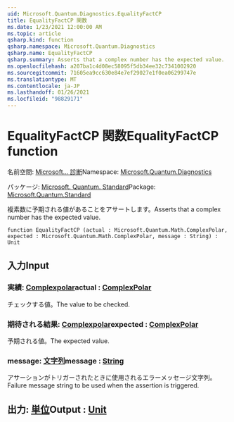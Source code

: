 ```yaml
---
uid: Microsoft.Quantum.Diagnostics.EqualityFactCP
title: EqualityFactCP 関数
ms.date: 1/23/2021 12:00:00 AM
ms.topic: article
qsharp.kind: function
qsharp.namespace: Microsoft.Quantum.Diagnostics
qsharp.name: EqualityFactCP
qsharp.summary: Asserts that a complex number has the expected value.
ms.openlocfilehash: a207ba1c4d08ec58095f5db34ee32c7341002920
ms.sourcegitcommit: 71605ea9cc630e84e7ef29027e1f0ea06299747e
ms.translationtype: MT
ms.contentlocale: ja-JP
ms.lasthandoff: 01/26/2021
ms.locfileid: "98829171"
---
```

# <a name="equalityfactcp-function"></a><span data-ttu-id="73f7b-102">EqualityFactCP 関数</span><span class="sxs-lookup"><span data-stu-id="73f7b-102">EqualityFactCP function</span></span>

<span data-ttu-id="73f7b-103">名前空間: [Microsoft... 診断](xref:Microsoft.Quantum.Diagnostics)</span><span class="sxs-lookup"><span data-stu-id="73f7b-103">Namespace: [Microsoft.Quantum.Diagnostics](xref:Microsoft.Quantum.Diagnostics)</span></span>

<span data-ttu-id="73f7b-104">パッケージ: [Microsoft. Quantum. Standard](https://nuget.org/packages/Microsoft.Quantum.Standard)</span><span class="sxs-lookup"><span data-stu-id="73f7b-104">Package: [Microsoft.Quantum.Standard](https://nuget.org/packages/Microsoft.Quantum.Standard)</span></span>


<span data-ttu-id="73f7b-105">複素数に予期される値があることをアサートします。</span><span class="sxs-lookup"><span data-stu-id="73f7b-105">Asserts that a complex number has the expected value.</span></span>

```qsharp
function EqualityFactCP (actual : Microsoft.Quantum.Math.ComplexPolar, expected : Microsoft.Quantum.Math.ComplexPolar, message : String) : Unit
```


## <a name="input"></a><span data-ttu-id="73f7b-106">入力</span><span class="sxs-lookup"><span data-stu-id="73f7b-106">Input</span></span>

### <a name="actual--complexpolar"></a><span data-ttu-id="73f7b-107">実績: [Complexpolar](xref:Microsoft.Quantum.Math.ComplexPolar)</span><span class="sxs-lookup"><span data-stu-id="73f7b-107">actual : [ComplexPolar](xref:Microsoft.Quantum.Math.ComplexPolar)</span></span>

<span data-ttu-id="73f7b-108">チェックする値。</span><span class="sxs-lookup"><span data-stu-id="73f7b-108">The value to be checked.</span></span>


### <a name="expected--complexpolar"></a><span data-ttu-id="73f7b-109">期待される結果: [Complexpolar](xref:Microsoft.Quantum.Math.ComplexPolar)</span><span class="sxs-lookup"><span data-stu-id="73f7b-109">expected : [ComplexPolar](xref:Microsoft.Quantum.Math.ComplexPolar)</span></span>

<span data-ttu-id="73f7b-110">予期される値。</span><span class="sxs-lookup"><span data-stu-id="73f7b-110">The expected value.</span></span>


### <a name="message--string"></a><span data-ttu-id="73f7b-111">message: [文字列](xref:microsoft.quantum.lang-ref.string)</span><span class="sxs-lookup"><span data-stu-id="73f7b-111">message : [String](xref:microsoft.quantum.lang-ref.string)</span></span>

<span data-ttu-id="73f7b-112">アサーションがトリガーされたときに使用されるエラーメッセージ文字列。</span><span class="sxs-lookup"><span data-stu-id="73f7b-112">Failure message string to be used when the assertion is triggered.</span></span>



## <a name="output--unit"></a><span data-ttu-id="73f7b-113">出力: [単位](xref:microsoft.quantum.lang-ref.unit)</span><span class="sxs-lookup"><span data-stu-id="73f7b-113">Output : [Unit](xref:microsoft.quantum.lang-ref.unit)</span></span>

